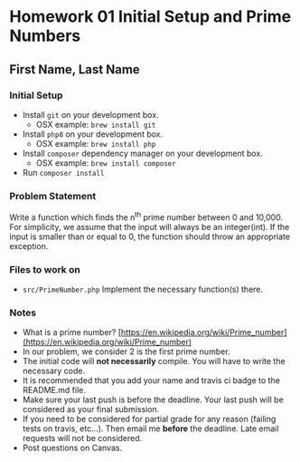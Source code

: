 # Homework 01 Initial Setup and Prime Numbers

## First Name, Last Name

### Initial Setup

* Install `git` on your development box.
  * OSX example: `brew install git`
* Install `php8` on your development box.
  * OSX example: `brew install php`
* Install `composer` dependency manager on your development box.
  * OSX example: `brew install composer`
* Run `composer install`

### Problem Statement

Write a function which finds the n<sup>th</sup> prime number between 0 and 10,000. For simplicity, we assume that the input will always be an integer(int). If the input is smaller than or equal to 0, the function should throw an appropriate exception.

### Files to work on

* `src/PrimeNumber.php` Implement the necessary function(s) there.

### Notes

* What is a prime number? [https://en.wikipedia.org/wiki/Prime_number](https://en.wikipedia.org/wiki/Prime_number)
* In our problem, we consider 2 is the first prime number.
* The initial code will **not necessarily** compile. You will have to write the necessary code.
* It is recommended that you add your name and travis ci badge to the README.md file.
* Make sure your last push is before the deadline. Your last push will be considered as your final submission.
* If you need to be considered for partial grade for any reason (failing tests on travis, etc...). Then email me **before** the deadline. Late email requests will not be considered.
* Post questions on Canvas.
